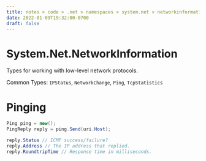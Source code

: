 ```yaml
---
title: notes > code > .net > namespaces > system.net > networkinformation
date: 2022-01-09T19:32:00-0700
draft: false
---
```

# System.Net.NetworkInformation
Types for working with low-level network protocols.

Common Types: `IPStatus`, `NetworkChange`, `Ping`, `TcpStatistics`

# Pinging
```cs
Ping ping = new();
PingReply reply = ping.Send(uri.Host);

reply.Status // ICMP success/failure?
reply.Address // The IP address that replied.
reply.RoundtripTime // Response time in milliseconds.
```
